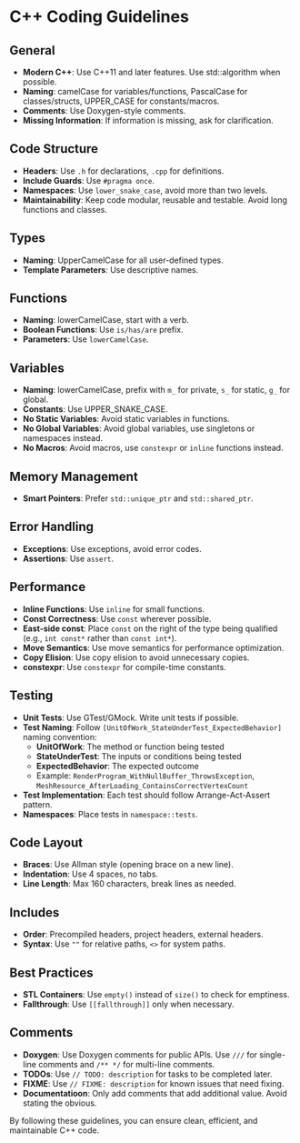 # C++ Coding Guidelines

## General
- **Modern C++**: Use C++11 and later features. Use std::algorithm when possible.
- **Naming**: camelCase for variables/functions, PascalCase for classes/structs, UPPER_CASE for constants/macros.
- **Comments**: Use Doxygen-style comments.
- **Missing Information**: If information is missing, ask for clarification.

## Code Structure
- **Headers**: Use `.h` for declarations, `.cpp` for definitions.
- **Include Guards**: Use `#pragma once`.
- **Namespaces**: Use `lower_snake_case`, avoid more than two levels.
- **Maintainability**: Keep code modular, reusable and testable. Avoid long functions and classes.

## Types
- **Naming**: UpperCamelCase for all user-defined types.
- **Template Parameters**: Use descriptive names.

## Functions
- **Naming**: lowerCamelCase, start with a verb.
- **Boolean Functions**: Use `is/has/are` prefix.
- **Parameters**: Use `lowerCamelCase`.

## Variables
- **Naming**: lowerCamelCase, prefix with `m_` for private, `s_` for static, `g_` for global.
- **Constants**: Use UPPER_SNAKE_CASE.
- **No Static Variables**: Avoid static variables in functions.
- **No Global Variables**: Avoid global variables, use singletons or namespaces instead.
- **No Macros**: Avoid macros, use `constexpr` or `inline` functions instead.

## Memory Management
- **Smart Pointers**: Prefer `std::unique_ptr` and `std::shared_ptr`.

## Error Handling
- **Exceptions**: Use exceptions, avoid error codes.
- **Assertions**: Use `assert`.

## Performance
- **Inline Functions**: Use `inline` for small functions.
- **Const Correctness**: Use `const` wherever possible.
- **East-side const**: Place `const` on the right of the type being qualified (e.g., `int const*` rather than `const int*`).
- **Move Semantics**: Use move semantics for performance optimization.
- **Copy Elision**: Use copy elision to avoid unnecessary copies.
- **constexpr**: Use `constexpr` for compile-time constants.

## Testing
- **Unit Tests**: Use GTest/GMock. Write unit tests if possible.
- **Test Naming**: Follow `[UnitOfWork_StateUnderTest_ExpectedBehavior]` naming convention:
  - **UnitOfWork**: The method or function being tested
  - **StateUnderTest**: The inputs or conditions being tested
  - **ExpectedBehavior**: The expected outcome
  - Example: `RenderProgram_WithNullBuffer_ThrowsException`, `MeshResource_AfterLoading_ContainsCorrectVertexCount`
- **Test Implementation**: Each test should follow Arrange-Act-Assert pattern.
- **Namespaces**: Place tests in `namespace::tests`.

## Code Layout
- **Braces**: Use Allman style (opening brace on a new line).
- **Indentation**: Use 4 spaces, no tabs.
- **Line Length**: Max 160 characters, break lines as needed.

## Includes
- **Order**: Precompiled headers, project headers, external headers.
- **Syntax**: Use `""` for relative paths, `<>` for system paths.

## Best Practices
- **STL Containers**: Use `empty()` instead of `size()` to check for emptiness.
- **Fallthrough**: Use `[[fallthrough]]` only when necessary.

## Comments
- **Doxygen**: Use Doxygen comments for public APIs. Use `///` for single-line comments and `/** */` for multi-line comments.
- **TODOs**: Use `// TODO: description` for tasks to be completed later.
- **FIXME**: Use `// FIXME: description` for known issues that need fixing.
- **Documentatioon**: Only add comments that add additional value. Avoid stating the obvious.

By following these guidelines, you can ensure clean, efficient, and maintainable C++ code.